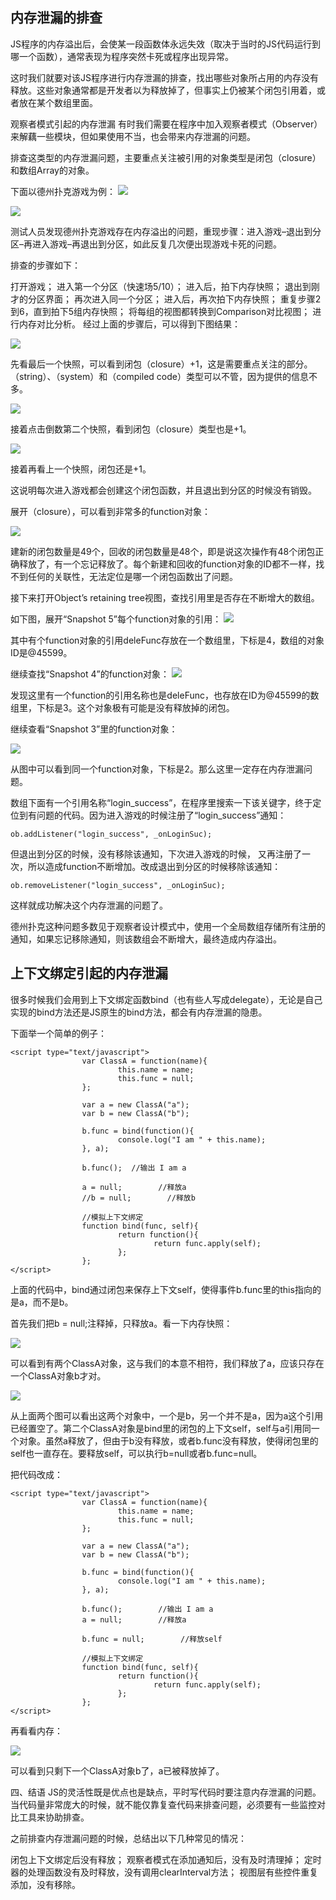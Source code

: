 

## 内存泄漏的排查
JS程序的内存溢出后，会使某一段函数体永远失效（取决于当时的JS代码运行到哪一个函数），通常表现为程序突然卡死或程序出现异常。

这时我们就要对该JS程序进行内存泄漏的排查，找出哪些对象所占用的内存没有释放。这些对象通常都是开发者以为释放掉了，但事实上仍被某个闭包引用着，或者放在某个数组里面。

观察者模式引起的内存泄漏
有时我们需要在程序中加入观察者模式（Observer）来解藕一些模块，但如果使用不当，也会带来内存泄漏的问题。

排查这类型的内存泄漏问题，主要重点关注被引用的对象类型是闭包（closure）和数组Array的对象。

下面以德州扑克游戏为例：
<a data-fancybox title="" href="http://blog.colastar.club:9527/static/images/Memory_leak.png">![](http://blog.colastar.club:9527/static/images/Memory_leak.png)</a>

<a data-fancybox title="" href="http://blog.colastar.club:9527/static/images/Memory_leak2.png">![](http://blog.colastar.club:9527/static/images/Memory_leak2.png)</a>




测试人员发现德州扑克游戏存在内存溢出的问题，重现步骤：进入游戏–退出到分区–再进入游戏–再退出到分区，如此反复几次便出现游戏卡死的问题。

排查的步骤如下：

打开游戏；
进入第一个分区（快速场5/10）；
进入后，拍下内存快照；
退出到刚才的分区界面；
再次进入同一个分区；
进入后，再次拍下内存快照；
重复步骤2到6，直到拍下5组内存快照；
将每组的视图都转换到Comparison对比视图；
进行内存对比分析。
经过上面的步骤后，可以得到下图结果：

<a data-fancybox title="" href="http://blog.colastar.club:9527/static/images/Memory_leak3.png">![](http://blog.colastar.club:9527/static/images/Memory_leak3.png)</a>

先看最后一个快照，可以看到闭包（closure）+1，这是需要重点关注的部分。（string）、（system）和（compiled code）类型可以不管，因为提供的信息不多。

<a data-fancybox title="" href="http://blog.colastar.club:9527/static/images/Memory_leak4.png">![](http://blog.colastar.club:9527/static/images/Memory_leak4.png)</a>

接着点击倒数第二个快照，看到闭包（closure）类型也是+1。

<a data-fancybox title="" href="http://blog.colastar.club:9527/static/images/Memory_leak5.png">![](http://blog.colastar.club:9527/static/images/Memory_leak5.png)</a>

接着再看上一个快照，闭包还是+1。

这说明每次进入游戏都会创建这个闭包函数，并且退出到分区的时候没有销毁。

展开（closure），可以看到非常多的function对象：

<a data-fancybox title="" href="http://blog.colastar.club:9527/static/images/Memory_leak6.png">![](http://blog.colastar.club:9527/static/images/Memory_leak6.png)</a>

建新的闭包数量是49个，回收的闭包数量是48个，即是说这次操作有48个闭包正确释放了，有一个忘记释放了。每个新建和回收的function对象的ID都不一样，找不到任何的关联性，无法定位是哪一个闭包函数出了问题。

接下来打开Object’s retaining tree视图，查找引用里是否存在不断增大的数组。

如下图，展开“Snapshot 5”每个function对象的引用：
<a data-fancybox title="" href="http://blog.colastar.club:9527/static/images/Memory_leak7.png">![](http://blog.colastar.club:9527/static/images/Memory_leak7.png)</a>



其中有个function对象的引用deleFunc存放在一个数组里，下标是4，数组的对象ID是@45599。

继续查找“Snapshot 4”的function对象：
<a data-fancybox title="" href="http://blog.colastar.club:9527/static/images/Memory_leak8.png">![](http://blog.colastar.club:9527/static/images/Memory_leak8.png)</a>



发现这里有一个function的引用名称也是deleFunc，也存放在ID为@45599的数组里，下标是3。这个对象极有可能是没有释放掉的闭包。

继续查看“Snapshot 3”里的function对象：

<a data-fancybox title="" href="http://blog.colastar.club:9527/static/images/Memory_leak9.png">![](http://blog.colastar.club:9527/static/images/Memory_leak9.png)</a>

从图中可以看到同一个function对象，下标是2。那么这里一定存在内存泄漏问题。

数组下面有一个引用名称“login_success”，在程序里搜索一下该关键字，终于定位到有问题的代码。因为进入游戏的时候注册了“login_success”通知：
```
ob.addListener("login_success", _onLoginSuc);
```
但退出到分区的时候，没有移除该通知，下次进入游戏的时候，
又再注册了一次，所以造成function不断增加。改成退出到分区的时候移除该通知：
```
ob.removeListener("login_success", _onLoginSuc);
```
这样就成功解决这个内存泄漏的问题了。

德州扑克这种问题多数见于观察者设计模式中，使用一个全局数组存储所有注册的通知，如果忘记移除通知，则该数组会不断增大，最终造成内存溢出。

## 上下文绑定引起的内存泄漏
很多时候我们会用到上下文绑定函数bind（也有些人写成delegate），无论是自己实现的bind方法还是JS原生的bind方法，都会有内存泄漏的隐患。

下面举一个简单的例子：
```
<script type="text/javascript">
                var ClassA = function(name){
                        this.name = name;
                        this.func = null;
                };

                var a = new ClassA("a");
                var b = new ClassA("b");

                b.func = bind(function(){
                        console.log("I am " + this.name);
                }, a);

                b.func();  //输出 I am a

                a = null;        //释放a
                //b = null;        //释放b

                //模拟上下文绑定
                function bind(func, self){
                        return function(){
                                return func.apply(self);
                        };
                }; 
</script>
```
上面的代码中，bind通过闭包来保存上下文self，使得事件b.func里的this指向的是a，而不是b。

首先我们把b = null;注释掉，只释放a。看一下内存快照：

<a data-fancybox title="" href="http://blog.colastar.club:9527/static/images/Memory_leak11.png">![](http://blog.colastar.club:9527/static/images/Memory_leak11.png)</a>

可以看到有两个ClassA对象，这与我们的本意不相符，我们释放了a，应该只存在一个ClassA对象b才对。

<a data-fancybox title="" href="http://blog.colastar.club:9527/static/images/Memory_leak12.png">![](http://blog.colastar.club:9527/static/images/Memory_leak12.png)</a>

从上面两个图可以看出这两个对象中，一个是b，另一个并不是a，因为a这个引用已经置空了。第二个ClassA对象是bind里的闭包的上下文self，self与a引用同一个对象。虽然a释放了，但由于b没有释放，或者b.func没有释放，使得闭包里的self也一直存在。要释放self，可以执行b=null或者b.func=null。

把代码改成：
```
<script type="text/javascript">
                var ClassA = function(name){
                        this.name = name;
                        this.func = null;
                };

                var a = new ClassA("a");
                var b = new ClassA("b");

                b.func = bind(function(){
                        console.log("I am " + this.name);
                }, a);

                b.func();        //输出 I am a
                a = null;        //释放a

                b.func = null;        //释放self

                //模拟上下文绑定
                function bind(func, self){
                        return function(){
                                return func.apply(self);
                        };
                };
</script>
```
再看看内存：

<a data-fancybox title="" href="http://blog.colastar.club:9527/static/images/Memory_leak13.png">![](http://blog.colastar.club:9527/static/images/Memory_leak13.png)</a>

可以看到只剩下一个ClassA对象b了，a已被释放掉了。

四、结语
JS的灵活性既是优点也是缺点，平时写代码时要注意内存泄漏的问题。当代码量非常庞大的时候，就不能仅靠复查代码来排查问题，必须要有一些监控对比工具来协助排查。

之前排查内存泄漏问题的时候，总结出以下几种常见的情况：

闭包上下文绑定后没有释放；
观察者模式在添加通知后，没有及时清理掉；
定时器的处理函数没有及时释放，没有调用clearInterval方法；
视图层有些控件重复添加，没有移除。